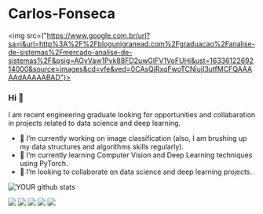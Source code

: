 # Carlos-Fonseca

<img src=("https://www.google.com.br/url?sa=i&url=http%3A%2F%2Fblogunigranead.com%2Fgraduacao%2Fanalise-de-sistemas%2Fmercado-analise-de-sistemas%2F&psig=AOvVaw1Pvk88FD2uwGIFV1VoFUHi&ust=1633612269214000&source=images&cd=vfe&ved=0CAsQjRxqFwoTCNjujI3utfMCFQAAAAAdAAAAABAD")>

### Hi 👋
I am recent engineering graduate looking for opportunities and collabaration in projects related to data science and deep learning.
- 🔭 I’m currently working on image classification (also, I am brushing up my data structures and algorithms skills regularly).
- 🌱 I’m currently learning Computer Vision and Deep Learning techniques using PyTorch.
- 🤝 I’m looking to collaborate on data science and deep learning projects. 

![YOUR github stats](https://github-readme-stats.vercel.app/api?username=carlosaacf)

[<img src="https://img.shields.io/badge/twitter-%231DA1F2.svg?&style=for-the-badge&logo=twitter&logoColor=white" />](https://twitter.com/carlosaacf) [<img src="https://img.shields.io/badge/medium-%2312100E.svg?&style=for-the-badge&logo=medium&logoColor=white" />](https://medium.com/USERNAME) [<img src="https://img.shields.io/badge/linkedin-%230077B5.svg?&style=for-the-badge&logo=linkedin&logoColor=white" />](https://www.linkedin.com/in/carlosaacf/) [<img src = "https://img.shields.io/badge/instagram-%23E4405F.svg?&style=for-the-badge&logo=instagram&logoColor=white">](https://www.instagram.com/carlosaacf/) [<img src = "https://img.shields.io/badge/facebook-%231877F2.svg?&style=for-the-badge&logo=facebook&logoColor=white">](https://www.facebook.com/carlosaacf)
